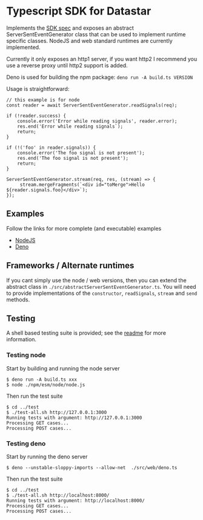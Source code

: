 # Typescript SDK for Datastar

Implements the [SDK spec](../README.md) and exposes an abstract
ServerSentEventGenerator class that can be used to implement runtime specific
classes. NodeJS and web standard runtimes are currently implemented.

Currently it only exposes an http1 server, if you want http2 I recommend you use
a reverse proxy until http2 support is added.

Deno is used for building the npm package: `deno run -A build.ts VERSION`

Usage is straightforward:

```
// this example is for node
const reader = await ServerSentEventGenerator.readSignals(req);

if (!reader.success) {
    console.error('Error while reading signals', reader.error);
    res.end('Error while reading signals`);
    return;
}

if (!('foo' in reader.signals)) {
    console.error('The foo signal is not present');
    res.end('The foo signal is not present');
    return;
}

ServerSentEventGenerator.stream(req, res, (stream) => {
     stream.mergeFragments(`<div id="toMerge">Hello ${reader.signals.foo}</div>`);
});
```

## Examples

Follow the links for more complete (and executable) examples

- [NodeJS](./examples/node.ts)
- [Deno](./examples/deno.ts)

## Frameworks / Alternate runtimes

If you cant simply use the node / web versions, then you can extend the abstract
class in `./src/abstractServerSentEventGenerator.ts`. You will need to provide
implementations of the `constructor`, `readSignals`, `stream` and `send`
methods.

## Testing

A shell based testing suite is provided; see the [readme](../test/README.md) for
more information.

### Testing node

Start by building and running the node server

```
$ deno run -A build.ts xxx
$ node ./npm/esm/node/node.js
```

Then run the test suite

```
$ cd ../test
$ ./test-all.sh http://127.0.0.1:3000
Running tests with argument: http://127.0.0.1:3000
Processing GET cases...
Processing POST cases...
```

### Testing deno

Start by running the deno server

```
$ deno --unstable-sloppy-imports --allow-net  ./src/web/deno.ts
```

Then run the test suite

```
$ cd ../test
$ ./test-all.sh http://localhost:8000/
Running tests with argument: http://localhost:8000/
Processing GET cases...
Processing POST cases...
```
